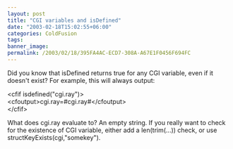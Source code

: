 ```yaml
---
layout: post
title: "CGI variables and isDefined"
date: "2003-02-18T15:02:55+06:00"
categories: ColdFusion 
tags: 
banner_image: 
permalink: /2003/02/18/395FA4AC-ECD7-308A-A67E1F0456F694FC
---
```


Did you know that isDefined returns true for any CGI variable, even if it doesn't exist? For example, this will always output:

&lt;cfif isdefined("cgi.ray")&gt;<br>
	&lt;cfoutput&gt;cgi.ray=#cgi.ray#&lt;/cfoutput&gt;<br>
&lt;/cfif&gt;

What does cgi.ray evaluate to? An empty string. If you really want to check for the existence of CGI variable, either add a len(trim(...)) check, or use structKeyExists(cgi,"somekey").